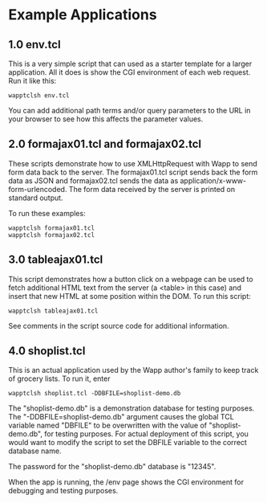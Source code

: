 Example Applications
====================

1.0 env.tcl
-----------

This is a very simple script that can used as a starter template for a
larger application.  All it does is show the CGI environment of each
web request.  Run it like this:

>
    wapptclsh env.tcl

You can add additional path terms and/or query parameters to the URL in
your browser to see how this affects the parameter values.


2.0 formajax01.tcl and formajax02.tcl
-------------------------------------

These scripts demonstrate how to use XMLHttpRequest with Wapp to send
form data back to the server.  The formajax01.tcl script sends back the
form data as JSON and formajax02.tcl sends the data as
application/x-www-form-urlencoded.  The form data received by the server
is printed on standard output.

To run these examples:

>
    wapptclsh formajax01.tcl
    wapptclsh formajax02.tcl

3.0 tableajax01.tcl
-------------------

This script demonstrates how a button click on a webpage can be used to fetch
additional HTML text from the server (a &lt;table&gt; in this case) and 
insert that new HTML at some position within the DOM.  To run this script:

>
    wapptclsh tableajax01.tcl

See comments in the script source code for additional information.

4.0 shoplist.tcl
----------------

This is an actual application used by the Wapp author's family to keep
track of grocery lists.  To run it, enter

>
    wapptclsh shoplist.tcl -DDBFILE=shoplist-demo.db

The "shoplist-demo.db" is a demonstration database for testing purposes.
The "-DDBFILE=shoplist-demo.db" argument causes the global TCL variable
named "DBFILE" to be overwritten with the value of "shoplist-demo.db",
for testing purposes.  For actual deployment of this script, you would
want to modify the script to set the DBFILE variable to the correct
database name.

The password for the "shoplist-demo.db" database is "12345".

When the app is running, the /env page shows the CGI environment for
debugging and testing purposes.
